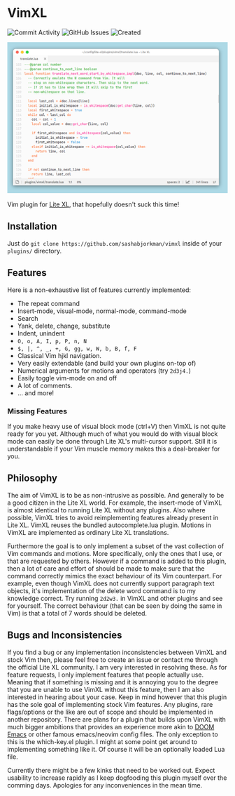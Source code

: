 # VimXL
![Commit Activity](https://img.shields.io/github/commit-activity/t/sashabjorkman/vimxl?label=Commits)
![GitHub Issues](https://img.shields.io/github/issues/sashabjorkman/vimxl?label=Issues)
![Created](https://img.shields.io/badge/Created-July%202025-%23EEE?style=flat)

![a teaser image of VimXL](teaser.png "LiteXL in action")

Vim plugin for [Lite XL](https://lite-xl.com/), that hopefully doesn't suck this time!

## Installation
Just do `git clone https://github.com/sashabjorkman/vimxl`
inside of your `plugins/` directory.

## Features
Here is a non-exhaustive list of features currently implemented:
* The repeat command
* Insert-mode, visual-mode, normal-mode, command-mode
* Search
* Yank, delete, change, substitute
* Indent, unindent
* `O, o, A, I, p, P, n, N`
* `$, |, ^, _, +, G, gg, w, W, b, B, f, F`
* Classical Vim hjkl navigation.
* Very easily extendable (and build your own plugins on-top of)
* Numerical arguments for motions and operators (try `2d3j4.`)
* Easily toggle vim-mode on and off
* A lot of comments.
* ... and more!

### Missing Features
If you make heavy use of visual block mode (ctrl+V)
then VimXL is not quite ready for you yet.
Although much of what you would do with visual block mode
can easily be done through Lite XL's multi-cursor support.
Still it is understandable if your
Vim muscle memory makes this a deal-breaker for you.

## Philosophy
The aim of VimXL is to be as non-intrusive as possible.
And generally to be a good citizen in the Lite XL world.
For example,
the insert-mode of VimXL is almost
identical to running Lite XL without any plugins.
Also where possible,
VimXL tries to avoid reimplementing features already present in Lite XL.
VimXL reuses the bundled autocomplete.lua plugin.
Motions in VimXL are implemented as ordinary Lite XL translations.

Furthermore the goal is to only implement a subset
of the vast collection of Vim commands and motions.
More specifically, only the ones that I use, or that are requested by others.
However if a command is added to this plugin,
then a lot of care and effort of should be made to make sure that the command
correctly mimics the exact behaviour of its Vim counterpart.
For example,
even though VimXL does not currently support paragraph text objects,
it's implementation of the delete word command is to my knowledge correct.
Try running `2d2w3.` in VimXL and other plugins and see for yourself. 
The correct behaviour (that can be seen by doing the same in Vim) is that
a total of 7 words should be deleted.

## Bugs and Inconsistencies
If you find a bug or any implementation inconsistencies between VimXL and stock
Vim then,
please feel free to create an issue
or contact me through the official Lite XL community.
I am very interested in resolving these.
As for feature requests, I only implement features that people actually use.
Meaning that if something is missing and it is annoying you to the degree
that you are unable to use VimXL without this feature,
then I am also interested in hearing about your case.
Keep in mind however that this plugin has
the sole goal of implementing stock Vim features.
Any plugins, rare flags/options or the like are out
of scope and should be implemented in another repository.
There are plans for a plugin that builds upon VimXL with
much bigger ambitions that provides an experience more akin to
[DOOM Emacs](https://github.com/doomemacs/doomemacs)
or other famous emacs/neovim config files.
The only exception to this is the which-key.el plugin.
I might at some point get around to implementing something like it.
Of course it will be an optionally loaded Lua file.

Currently there might be a few kinks that need to be worked out.
Expect usability to increase rapidly as I keep dogfooding this plugin myself
over the comming days. Apologies for any inconveniences in the mean time.
